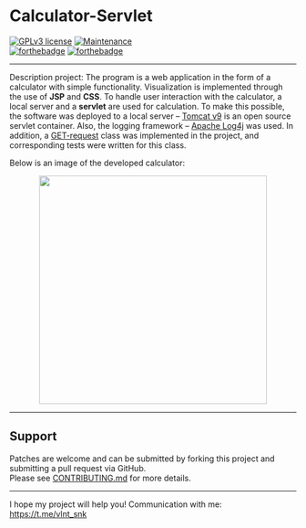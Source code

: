 # Calculator-Servlet

[![GPLv3 license](https://img.shields.io/badge/License-GPLv3-blue.svg)](http://perso.crans.org/besson/LICENSE.html)
[![Maintenance](https://img.shields.io/badge/Maintained%3F-no-red.svg)](https://GitHub.com/Naereen/StrapDown.js/graphs/commit-activity)  
[![forthebadge](https://forthebadge.com/images/badges/made-with-java.svg)](https://forthebadge.com)
[![forthebadge](https://forthebadge.com/images/badges/uses-css.svg)](https://forthebadge.com)

---

Description project: The program is a web application in the form of a calculator with simple functionality. Visualization is implemented through the use of **JSP** and **CSS**. To handle user interaction with the calculator, a local server and a **servlet** are used for calculation. To make this possible, the software was deployed to a local server – [Tomcat v9](https://en.wikipedia.org/wiki/Apache_Tomcat) is an open source servlet container. Also, the logging framework – [Apache Log4j](https://en.wikipedia.org/wiki/Log4j) was used. In addition, a [GET-request](https://ru.wikipedia.org/wiki/HTTP#GET) class was implemented in the project, and corresponding tests were written for this class.  
  
Below is an image of the developed calculator:  
  
<p align="center">
  <img  width="400" height="400" src="https://github.com/SValentyn/Calculator-Servlet/blob/master/calculator.png">
</p>

---

## Support

Patches are welcome and can be submitted by forking this project and submitting a pull request via GitHub.  
Please see [CONTRIBUTING.md](../master/CONTRIBUTING.md) for more details.

---  
I hope my project will help you! Communication with me: https://t.me/vlnt_snk
